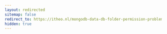 ```yaml
---
layout: redirected
sitemap: false
redirect_to: https://itheo.nl/mongodb-data-db-folder-permission-problems/
hidden: true
---
```

